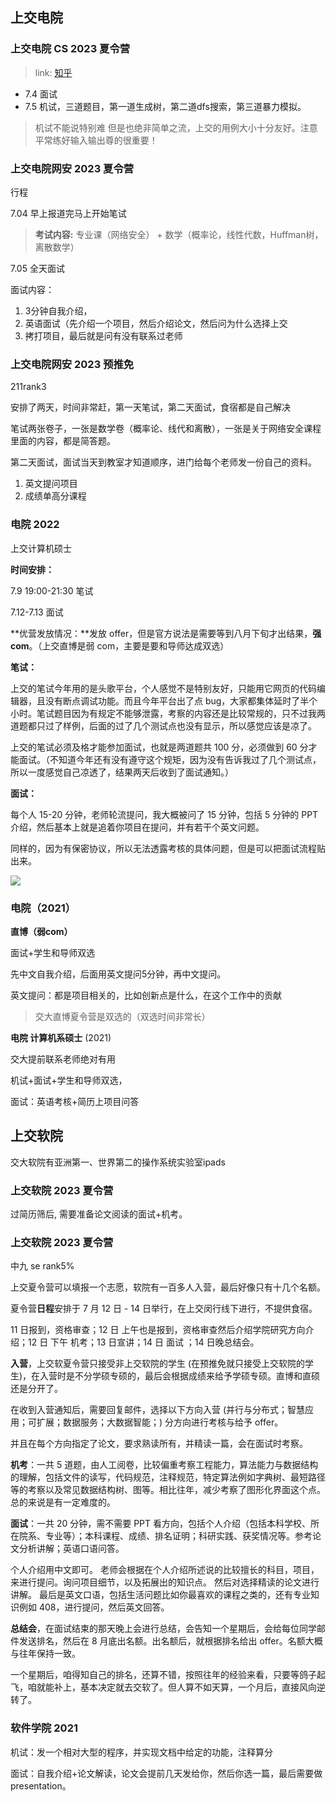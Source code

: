 ## 上交电院

### 上交电院 CS 2023 夏令营

> link: [知乎](https://zhuanlan.zhihu.com/p/661991030?utm_psn=1698650870760267776)

- 7.4 面试
- 7.5 机试，三道题目，第一道生成树，第二道dfs搜索，第三道暴力模拟。

> 机试不能说特别难 但是也绝非简单之流，上交的用例大小十分友好。注意平常练好输入输出尊的很重要！

### 上交电院网安 2023 夏令营

行程

7.04 早上报道完马上开始笔试

> **考试内容:** 专业课（网络安全） + 数学（概率论，线性代数，Huffman树，离散数学）

7.05 全天面试

面试内容：

1. 3分钟自我介绍，
2. 英语面试（先介绍一个项目，然后介绍论文，然后问为什么选择上交
3. 拷打项目，最后就是问有没有联系过老师


### 上交电院网安  2023 预推免

211rank3

安排了两天，时间非常赶，第一天笔试，第二天面试，食宿都是自己解决

笔试两张卷子，一张是数学卷（概率论、线代和离散），一张是关于网络安全课程里面的内容，都是简答题。

第二天面试，面试当天到教室才知道顺序，进门给每个老师发一份自己的资料。
1. 英文提问项目
2. 成绩单高分课程




### 电院 2022

上交计算机硕士

**时间安排：**

7.9 19:00-21:30 笔试

7.12-7.13 面试

**优营发放情况：**发放 offer，但是官方说法是需要等到八月下旬才出结果，**强 com**。（上交直博是弱 com，主要是要和导师达成双选）

**笔试：**

上交的笔试今年用的是头歌平台，个人感觉不是特别友好，只能用它网页的代码编辑器，且没有断点调试功能。而且今年平台出了点 bug，大家都集体延时了半个小时。笔试题目因为有规定不能够泄露，考察的内容还是比较常规的，只不过我两道题都只过了样例，后面的过了几个测试点也没有显示，所以感觉应该是凉了。

上交的笔试必须及格才能参加面试，也就是两道题共 100 分，必须做到 60 分才能面试。（不知道今年还有没有遵守这个规矩，因为没有告诉我过了几个测试点，所以一度感觉自己凉透了，结果两天后收到了面试通知。）

**面试：**

每个人 15-20 分钟，老师轮流提问，我大概被问了 15 分钟，包括 5 分钟的 PPT 介绍，然后基本上就是追着你项目在提问，并有若干个英文问题。

同样的，因为有保密协议，所以无法透露考核的具体问题，但是可以把面试流程贴出来。

![](https://pic2.zhimg.com/v2-945ce661a4d60da3b6c9d7e59fe99225_r.jpg)



### 电院（2021）

**直博（弱com）**

面试+学生和导师双选

先中文自我介绍，后面用英文提问5分钟，再中文提问。

英文提问：都是项目相关的，比如创新点是什么，在这个工作中的贡献

> 交大直博夏令营是双选的（双选时间非常长）

**电院 计算机系硕士** (2021)

交大提前联系老师绝对有用

机试+面试+学生和导师双选，

面试：英语考核+简历上项目问答

## 上交软院

交大软院有亚洲第一、世界第二的操作系统实验室ipads

### 上交软院 2023 夏令营

过简历筛后, 需要准备论文阅读的面试+机考。


### 上交软院 2023 夏令营

中九 se rank5%

上交夏令营可以填报一个志愿，软院有一百多人入营，最后好像只有十几个名额。

夏令营**日程**安排于 7 月 12 日 - 14 日举行，在上交闵行线下进行，不提供食宿。

11 日报到，资格审查；12 日 上午也是报到，资格审查然后介绍学院研究方向介绍；12 日 下午 机考；13 日宣讲；14 日 面试 ；14 日晚总结会。

**入营**，上交软夏令营只接受非上交软院的学生 (在预推免就只接受上交软院的学生)，在入营时是不分学硕专硕的，最后会根据成绩来给予学硕专硕。直博和直硕还是分开了。

在收到入营通知后，需要回复邮件，选择以下方向入营 (并行与分布式；智慧应用；可扩展；数据服务；大数据智能；) 分方向进行考核与给予 offer。

并且在每个方向指定了论文，要求熟读所有，并精读一篇，会在面试时考察。

**机考**：一共 5 道题，由人工阅卷，比较偏重考察工程能力，算法能力与数据结构的理解，包括文件的读写，代码规范，注释规范，特定算法例如字典树、最短路径等的考察以及常见数据结构树、图等。相比往年，减少考察了图形化界面这个点。总的来说是有一定难度的。


**面试**：一共 20 分钟，需不需要 PPT 看方向，包括个人介绍（包括本科学校、所在院系、专业等）；本科课程、成绩、排名证明；科研实践、获奖情况等。参考论文分析讲解；英语口语问答。

个人介绍用中文即可。
老师会根据在个人介绍所述说的比较擅长的科目，项目，来进行提问。询问项目细节，以及拓展出的知识点。
然后对选择精读的论文进行讲解。
最后是英文口语，包括生活问题比如你最喜欢的课程之类的，还有专业知识例如 408，进行提问，然后英文回答。

**总结会**，在面试结束的那天晚上会进行总结，会告知一个星期后，会给每位同学邮件发送排名，然后在 8 月底出名额。出名额后，就根据排名给出 offer。名额大概与往年保持一致。

一个星期后，咱得知自己的排名，还算不错，按照往年的经验来看，只要等鸽子起飞，咱就能补上，基本决定就去交软了。但人算不如天算，一个月后，直接风向逆转了。

### 软件学院 2021

机试：发一个相对大型的程序，并实现文档中给定的功能，注释算分

面试：自我介绍+论文解读，论文会提前几天发给你，然后你选一篇，最后需要做presentation。